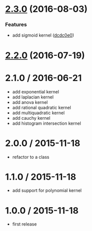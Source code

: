 <a name="2.3.0"></a>
# [2.3.0](https://github.com/mljs/kernel/compare/v2.2.0...v2.3.0) (2016-08-03)


### Features

* add sigmoid kernel ([dcdc0e0](https://github.com/mljs/kernel/commit/dcdc0e0))



<a name="2.2.0"></a>
# [2.2.0](https://github.com/mljs/kernel/compare/v2.1.0...v2.2.0) (2016-07-19)



2.1.0 / 2016-06-21
==================

* add exponential kernel
* add laplacian kernel
* add anova kernel
* add rational quadratic kernel
* add multiquadratic kernel
* add cauchy kernel
* add histogram intersection kernel

2.0.0 / 2015-11-18
==================

* refactor to a class

1.1.0 / 2015-11-18
==================

* add support for polynomial kernel

1.0.0 / 2015-11-18
==================

* first release
